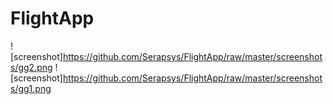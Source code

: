 # FlightApp
![screenshot]https://github.com/Serapsys/FlightApp/raw/master/screenshots/gg2.png
![screenshot]https://github.com/Serapsys/FlightApp/raw/master/screenshots/gg1.png

